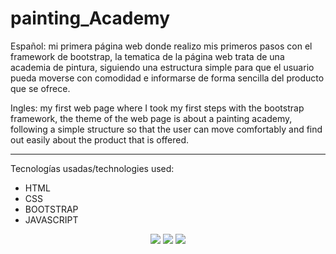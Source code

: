 # painting_Academy
Español: mi primera página web donde realizo mis primeros pasos con el framework de bootstrap, la tematica de la página web trata de una academia de pintura, siguiendo una estructura simple para que el usuario pueda moverse con comodidad e informarse de forma sencilla del producto que se ofrece. 

Ingles: my first web page where I took my first steps with the bootstrap framework, the theme of the web page is about a painting academy, following a simple structure so that the user can move comfortably and find out easily about the product that is offered.

------------------------------------------------------------------------------------
Tecnologías usadas/technologies used:
- HTML
- CSS
- BOOTSTRAP
- JAVASCRIPT

<center><img src="https://image.winudf.com/v2/image1/cnUud2VicmVmLmh0bWx0dXRvcmlhbF9pY29uXzE2MTc5Mjg3NDBfMDAw/icon.png?w=100&fakeurl=1">
<img src="https://midu.dev/images/tags/css.png">
<img src="https://midu.dev/images/tags/javascript.png"></center>
